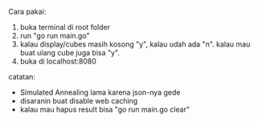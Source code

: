 Cara pakai:
1. buka terminal di root folder
2. run "go run main.go"
3. kalau display/cubes masih kosong "y", kalau udah ada "n". kalau mau buat ulang cube juga bisa "y".
4. buka di localhost:8080

catatan:
- Simulated Annealing lama karena json-nya gede
- disaranin buat disable web caching
- kalau mau hapus result bisa "go run main.go clear"